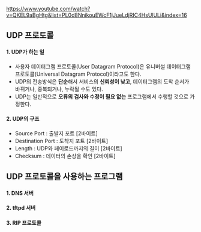 https://www.youtube.com/watch?v=QKEL9aBgHtg&list=PL0d8NnikouEWcF1jJueLdjRIC4HsUlULi&index=16

## UDP 프로토콜

#### 1. UDP가 하는 일

* 사용자 데이터그램 프로토콜(User Datagram Protocol)은 유니버설 데이터그램 프로토콜(Universal Datagram Protocol)이라고도 한다.
* UDP의 전송방식은 **단순**해서 서비스의 **신뢰성이 낮고**, 데이터그램의 도착 순서가 바뀌거나, 중복되거나, 누락될 수도 있다.
* UDP는 일반적으로 **오류의 검사와 수정이 필요 없는** 프로그램에서 수행할 것으로 가정한다.

#### 2. UDP의 구조

* Source Port : 출발지 포트 [2바이트]
* Destination Port : 도착지 포트 [2바이트]
* Length : UDP와 페이로드까지의 길이 [2바이트]
* Checksum : 데이터의 손상을 확인 [2바이트]



## UDP 프로토콜을 사용하는 프로그램

#### 1. DNS 서버

#### 2. tftpd 서버

#### 3. RIP 프로토콜

